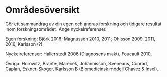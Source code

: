 # Områdesöversikt 

Gör ett sammandrag av din egen och andras forskning och tidigare resultat inom forskningsområdet. Ange nyckelreferenser. 

Egen forskning: Björk 2016; Magnusson 2010, 2011; Ohlsson 2009, 2011, 2016, Karlsson (?)

Nyckelreferenser: Hallerstedt 2006 (Diagnosens makt), Foucault 2010, 

Övriga: Horowitz, Brante, Marecek, Johannisson, Sveneaus, Conrad, Caplan, Eskner-Skoger, Karlsson B (Biomedicinsk modell Chavez & Insel)...

